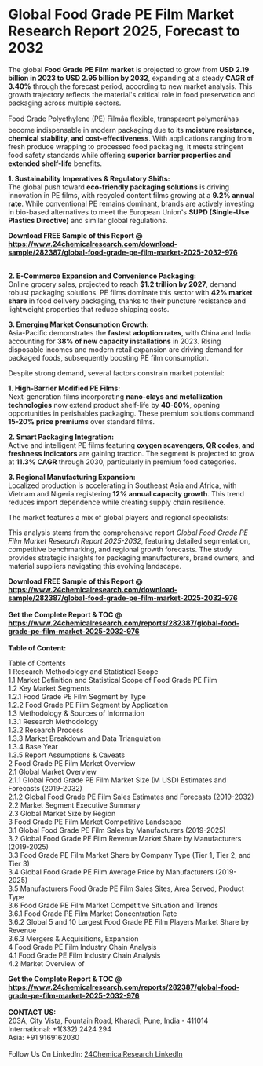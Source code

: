 <h1>Global Food Grade PE Film Market Research Report 2025, Forecast to 2032</h1><p>The global <strong>Food Grade PE Film market</strong> is projected to grow from <strong>USD 2.19 billion in 2023 to USD 2.95 billion by 2032</strong>, expanding at a steady <strong>CAGR of 3.40%</strong> through the forecast period, according to new market analysis. This growth trajectory reflects the material's critical role in food preservation and packaging across multiple sectors.</p><p>Food Grade Polyethylene (PE) Filmâa flexible, transparent polymerâhas become indispensable in modern packaging due to its <strong>moisture resistance, chemical stability, and cost-effectiveness</strong>. With applications ranging from fresh produce wrapping to processed food packaging, it meets stringent food safety standards while offering <strong>superior barrier properties and extended shelf-life</strong> benefits.</p><p><strong>1. Sustainability Imperatives &amp; Regulatory Shifts:</strong><br>
The global push toward <strong>eco-friendly packaging solutions</strong> is driving innovation in PE films, with recycled content films growing at a <strong>9.2% annual rate</strong>. While conventional PE remains dominant, brands are actively investing in bio-based alternatives to meet the European Union's <strong>SUPD (Single-Use Plastics Directive)</strong> and similar global regulations.</p><div><b>Download FREE Sample of this Report @ 
            <a href="https://www.24chemicalresearch.com/download-sample/282387/global-food-grade-pe-film-market-2025-2032-976">
            https://www.24chemicalresearch.com/download-sample/282387/global-food-grade-pe-film-market-2025-2032-976</a></b></div><br><p><strong>2. E-Commerce Expansion and Convenience Packaging:</strong><br>
Online grocery sales, projected to reach <strong>$1.2 trillion by 2027</strong>, demand robust packaging solutions. PE films dominate this sector with <strong>42% market share</strong> in food delivery packaging, thanks to their puncture resistance and lightweight properties that reduce shipping costs.</p><p><strong>3. Emerging Market Consumption Growth:</strong><br>
Asia-Pacific demonstrates the <strong>fastest adoption rates</strong>, with China and India accounting for <strong>38% of new capacity installations</strong> in 2023. Rising disposable incomes and modern retail expansion are driving demand for packaged foods, subsequently boosting PE film consumption.</p><p>Despite strong demand, several factors constrain market potential:</p><p><strong>1. High-Barrier Modified PE Films:</strong><br>
Next-generation films incorporating <strong>nano-clays and metallization technologies</strong> now extend product shelf-life by <strong>40-60%</strong>, opening opportunities in perishables packaging. These premium solutions command <strong>15-20% price premiums</strong> over standard films.</p><p><strong>2. Smart Packaging Integration:</strong><br>
Active and intelligent PE films featuring <strong>oxygen scavengers, QR codes, and freshness indicators</strong> are gaining traction. The segment is projected to grow at <strong>11.3% CAGR</strong> through 2030, particularly in premium food categories.</p><p><strong>3. Regional Manufacturing Expansion:</strong><br>
Localized production is accelerating in Southeast Asia and Africa, with Vietnam and Nigeria registering <strong>12% annual capacity growth</strong>. This trend reduces import dependence while creating supply chain resilience.</p><p>The market features a mix of global players and regional specialists:</p><p>This analysis stems from the comprehensive report <em>Global Food Grade PE Film Market Research Report 2025-2032</em>, featuring detailed segmentation, competitive benchmarking, and regional growth forecasts. The study provides strategic insights for packaging manufacturers, brand owners, and material suppliers navigating this evolving landscape.</p><div><b>Download FREE Sample of this Report @ 
            <a href="https://www.24chemicalresearch.com/download-sample/282387/global-food-grade-pe-film-market-2025-2032-976">
            https://www.24chemicalresearch.com/download-sample/282387/global-food-grade-pe-film-market-2025-2032-976</a></b></div><br><div><b>Get the Complete Report & TOC @ 
            <a href="https://www.24chemicalresearch.com/reports/282387/global-food-grade-pe-film-market-2025-2032-976">
            https://www.24chemicalresearch.com/reports/282387/global-food-grade-pe-film-market-2025-2032-976</a></b></div><br>
            <b>Table of Content:</b><p>Table of Contents<br />
1 Research Methodology and Statistical Scope<br />
1.1 Market Definition and Statistical Scope of Food Grade PE Film<br />
1.2 Key Market Segments<br />
1.2.1 Food Grade PE Film Segment by Type<br />
1.2.2 Food Grade PE Film Segment by Application<br />
1.3 Methodology & Sources of Information<br />
1.3.1 Research Methodology<br />
1.3.2 Research Process<br />
1.3.3 Market Breakdown and Data Triangulation<br />
1.3.4 Base Year<br />
1.3.5 Report Assumptions & Caveats<br />
2 Food Grade PE Film Market Overview<br />
2.1 Global Market Overview<br />
2.1.1 Global Food Grade PE Film Market Size (M USD) Estimates and Forecasts (2019-2032)<br />
2.1.2 Global Food Grade PE Film Sales Estimates and Forecasts (2019-2032)<br />
2.2 Market Segment Executive Summary<br />
2.3 Global Market Size by Region<br />
3 Food Grade PE Film Market Competitive Landscape<br />
3.1 Global Food Grade PE Film Sales by Manufacturers (2019-2025)<br />
3.2 Global Food Grade PE Film Revenue Market Share by Manufacturers (2019-2025)<br />
3.3 Food Grade PE Film Market Share by Company Type (Tier 1, Tier 2, and Tier 3)<br />
3.4 Global Food Grade PE Film Average Price by Manufacturers (2019-2025)<br />
3.5 Manufacturers Food Grade PE Film Sales Sites, Area Served, Product Type<br />
3.6 Food Grade PE Film Market Competitive Situation and Trends<br />
3.6.1 Food Grade PE Film Market Concentration Rate<br />
3.6.2 Global 5 and 10 Largest Food Grade PE Film Players Market Share by Revenue<br />
3.6.3 Mergers & Acquisitions, Expansion<br />
4 Food Grade PE Film Industry Chain Analysis<br />
4.1 Food Grade PE Film Industry Chain Analysis<br />
4.2 Market Overview of</p><div><b>Get the Complete Report & TOC @ 
            <a href="https://www.24chemicalresearch.com/reports/282387/global-food-grade-pe-film-market-2025-2032-976">
            https://www.24chemicalresearch.com/reports/282387/global-food-grade-pe-film-market-2025-2032-976</a></b></div><br><b>CONTACT US:</b><br>
            203A, City Vista, Fountain Road, Kharadi, Pune, India - 411014<br>
            International: +1(332) 2424 294<br>
            Asia: +91 9169162030 <br><br>
            Follow Us On LinkedIn: <a href="https://www.linkedin.com/company/24chemicalresearch/">24ChemicalResearch LinkedIn</a>